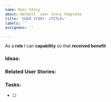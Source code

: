 ```yaml
---
name: User Story
about: Default  user story template
title: 'USER STORY: <TITLE>'
labels: ''
assignees: ''

---
```


As a **role** I can **capability** so that **received benefit**

### Ideas:

### Related User Stories:

### Tasks:
- [ ]
